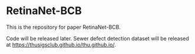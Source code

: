 # RetinaNet-BCB
This is the repository for paper RetinaNet-BCB.

Code will be released later. Sewer defect detection dataset will be released at https://thusigsclub.github.io/thu.github.io/.
